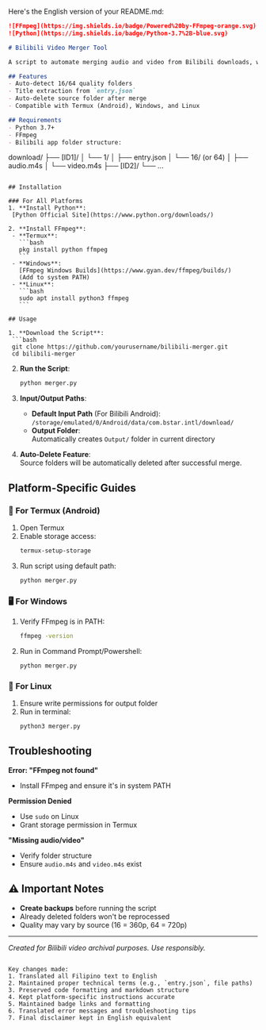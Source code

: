 Here's the English version of your README.md:

```markdown
![FFmpeg](https://img.shields.io/badge/Powered%20by-FFmpeg-orange.svg)
![Python](https://img.shields.io/badge/Python-3.7%2B-blue.svg)

# Bilibili Video Merger Tool

A script to automate merging audio and video from Bilibili downloads, with an option to delete source files after successful merge.

## Features
- Auto-detect 16/64 quality folders
- Title extraction from `entry.json`
- Auto-delete source folder after merge
- Compatible with Termux (Android), Windows, and Linux

## Requirements
- Python 3.7+
- FFmpeg
- Bilibili app folder structure:
  ```
  download/
  ├── [ID1]/
  │   └── 1/
  │       ├── entry.json
  │       └── 16/ (or 64)
  │           ├── audio.m4s
  │           └── video.m4s
  ├── [ID2]/
  └── ...
  ```

## Installation

### For All Platforms
1. **Install Python**:  
   [Python Official Site](https://www.python.org/downloads/)

2. **Install FFmpeg**:
   - **Termux**:
     ```bash
     pkg install python ffmpeg
     ```
   - **Windows**:  
     [FFmpeg Windows Builds](https://www.gyan.dev/ffmpeg/builds/)  
     (Add to system PATH)
   - **Linux**:
     ```bash
     sudo apt install python3 ffmpeg
     ```

## Usage

1. **Download the Script**:
   ```bash
   git clone https://github.com/yourusername/bilibili-merger.git
   cd bilibili-merger
   ```

2. **Run the Script**:
   ```bash
   python merger.py
   ```

3. **Input/Output Paths**:
   - **Default Input Path** (For Bilibili Android):  
     `/storage/emulated/0/Android/data/com.bstar.intl/download/`
   - **Output Folder**:  
     Automatically creates `Output/` folder in current directory

4. **Auto-Delete Feature**:  
   Source folders will be automatically deleted after successful merge.

## Platform-Specific Guides

### 📱 For Termux (Android)
1. Open Termux
2. Enable storage access:
   ```bash
   termux-setup-storage
   ```
3. Run script using default path:
   ```bash
   python merger.py
   ```

### 🖥️ For Windows
1. Verify FFmpeg is in PATH:
   ```cmd
   ffmpeg -version
   ```
2. Run in Command Prompt/Powershell:
   ```cmd
   python merger.py
   ```

### 🐧 For Linux
1. Ensure write permissions for output folder
2. Run in terminal:
   ```bash
   python3 merger.py
   ```

## Troubleshooting
**Error: "FFmpeg not found"**  
- Install FFmpeg and ensure it's in system PATH

**Permission Denied**  
- Use `sudo` on Linux
- Grant storage permission in Termux

**"Missing audio/video"**  
- Verify folder structure
- Ensure `audio.m4s` and `video.m4s` exist

## ⚠️ Important Notes
- **Create backups** before running the script
- Already deleted folders won't be reprocessed
- Quality may vary by source (16 = 360p, 64 = 720p)

---

*Created for Bilibili video archival purposes. Use responsibly.*
```

Key changes made:
1. Translated all Filipino text to English
2. Maintained proper technical terms (e.g., `entry.json`, file paths)
3. Preserved code formatting and markdown structure
4. Kept platform-specific instructions accurate
5. Maintained badge links and formatting
6. Translated error messages and troubleshooting tips
7. Final disclaimer kept in English equivalent